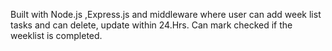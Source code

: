 Built with Node.js ,Express.js and middleware where user can add week list tasks and can delete, update within 24.Hrs. Can mark checked if the weeklist is completed.
